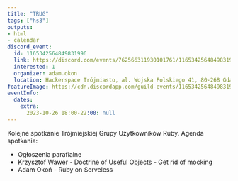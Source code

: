 ```yaml
---
title: "TRUG"
tags: ["hs3"]
outputs:
- html
- calendar
discord_event:
  id: 1165342564849831996
  link: https://discord.com/events/762566311930101761/1165342564849831996
  interested: 1
  organizer: adam.okon
  location: Hackerspace Trójmiasto, al. Wojska Polskiego 41, 80-268 Gdańsk
featureImage: https://cdn.discordapp.com/guild-events/1165342564849831996/798ce4f299c9ca8e38cd1ac8d71ea7d7.png?size=1024
eventInfo:
  dates:
    extra:
      2023-10-26 18:00-22:00: null
---
```

Kolejne spotkanie Trójmiejskiej Grupy Użytkowników Ruby. Agenda spotkania:

* Ogłoszenia parafialne
* Krzysztof Wawer -  Doctrine of Useful Objects - Get rid of mocking
*  Adam Okoń - Ruby on Serveless
